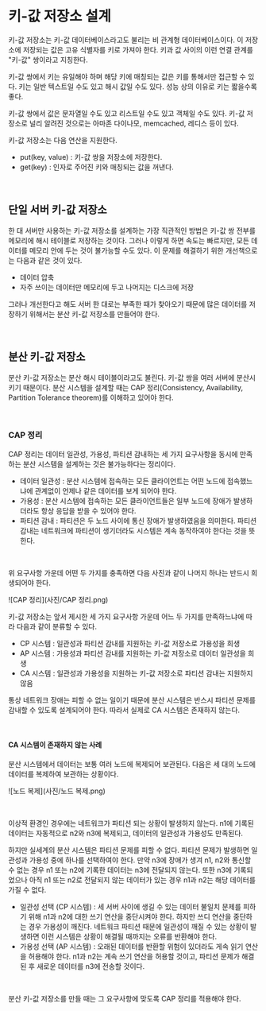 # 키-값 저장소 설계

키-값 저장소는 키-값 데이터베이스라고도 불리는 비 관계형 데이터베이스이다. 이 저장소에 저장되는 값은 고유 식별자를 키로 가져야 한다. 키과 값 사이의 이런 연결 관계를 "키-값" 쌍이라고 지칭한다.

키-값 쌍에서 키는 유일해야 하며 해당 키에 매칭되는 값은 키를 통해서만 접근할 수 있다. 키는 일반 텍스트일 수도 있고 해시 값일 수도 있다. 성능 상의 이유로 키는 짧을수록 좋다.

키-값 쌍에서 값은 문자열일 수도 있고 리스트일 수도 있고 객체일 수도 있다. 키-값 저장소로 널리 알려진 것으로는 아마존 다이나모, memcached, 레디스 등이 있다. 

키-값 저장소는 다음 연산을 지원한다.

- put(key, value) : 키-값 쌍을 저장소에 저장한다.
- get(key) : 인자로 주어진 키와 매칭되는 값을 꺼낸다.

<br>



## 단일 서버 키-값 저장소

한 대 서버만 사용하는 키-값 저장소를 설계하는 가장 직관적인 방법은 키-값 쌍 전부를 메모리에 해시 테이블로 저장하는 것이다. 그러나 이렇게 하면 속도는 빠르지만, 모든 데이터를 메모리 안에 두는 것이 불가능할 수도 있다. 이 문제를 해결하기 위한 개선책으로는 다음과 같은 것이 있다.

- 데이터 압축
- 자주 쓰이는 데이터만 메모리에 두고 나머지는 디스크에 저장

그러나 개선한다고 해도 서버 한 대로는 부족한 때가 찾아오기 때문에 많은 데이터를 저장하기 위해서는 분산 키-값 저장소를 만들어야 한다.

<br>



## 분산 키-값 저장소

분산 키-값 저장소는 분산 해시 테이블이라고도 불린다. 키-값 쌍을 여러 서버에 분산시키기 때문이다. 분산 시스템을 설계할 때는 CAP 정리(Consistency, Availability, Partition Tolerance theorem)를 이해하고 있어야 한다.

<br>



### CAP 정리

CAP 정리는 데이터 일관성, 가용성, 파티션 감내하는 세 가지 요구사항을 동시에 만족하는 분산 시스템을 설계하는 것은 불가능하다는 정리이다.

- 데이터 일관성 : 분산 시스템에 접속하는 모든 클라이언트는 어떤 노드에 접속했느냐에 관계없이 언제나 같은 데이터를 보게 되어야 한다.
- 가용성 : 분산 시스템에 접속하는 모든 클라이언트들은 일부 노드에 장애가 발생하더라도 항상 응답을 받을 수 있어야 한다.
- 파티션 감내 : 파티션은 두 노드 사이에 통신 장애가 발생하였음을 의미한다. 파티션 감내는 네트워크에 파티션이 생기더라도 시스템은 계속 동작하여야 한다는 것을 뜻한다.

<br>



위 요구사항 가운데 어떤 두 가지를 충족하면 다음 사진과 같이 나머지 하나는 반드시 희생되어야 한다.

![CAP 정리](사진/CAP 정리.png)

키-값 저장소는 앞서 제시한 세 가지 요구사항 가운데 어느 두 가지를 만족하느냐에 따라 다음과 같이 분류할 수 있다.

- CP 시스템 : 일관성과 파티션 감내를 지원하는 키-값 저장소로 가용성을 희생
- AP 시스템 : 가용성과 파티션 감내를 지원하는 키-값 저장소로 데이터 일관성을 희생
- CA 시스템 : 일관성과 가용성을 지원하는 키-값 저장소로 파티션 감내는 지원하지 않음

통상 네트워크 장애는 피할 수 없는 일이기 때문에 분산 시스템은 반스시 파티션 문제를 감내할 수 있도록 설계되어야 한다. 따라서 실제로 CA 시스템은 존재하지 않는다.

<br>



#### CA 시스템이 존재하지 않는 사례

분산 시스템에서 데이터는 보통 여러 노드에 복제되어 보관된다. 다음은 세 대의 노드에 데이터를 복제하여 보관하는 상황이다.

![노드 복제](사진/노드 복제.png)

<br>



이상적 환경인 경우에는 네트워크가 파티션 되는 상황이 발생하지 않는다. n1에 기록된 데이터는 자동적으로 n2와 n3에 복제되고, 데이터의 일관성과 가용성도 만족된다.

하지만 실세계의 분산 시스템은 파티션 문제를 피할 수 없다. 파티션 문제가 발생하면 일관성과 가용성 중에 하나를 선택하여야 한다. 만약 n3에 장애가 생겨 n1, n2와 통신할 수 없는 경우 n1 또는 n2에 기록한 데이터는 n3에 전달되지 않는다. 또한 n3에 기록되었으나 아직 n1 또는 n2로 전달되지 않는 데이터가 있는 경우 n1과 n2는 해당 데이터를 가질 수 없다.

- 일관성 선택 (CP 시스템) : 세 서버 사이에 생길 수 있는 데이터 불일치 문제를 피하기 위해 n1과 n2에 대한 쓰기 연산을 중단시켜야 한다. 하지만 쓰디 연산을 중단하는 경우 가용성이 깨진다. 네트워크 파티션 때문에 일관성이 깨질 수 있는 상황이 발생하면 이런 시스템은 상황이 해결될 때까지는 오류를 반환해야 한다.
- 가용성 선택 (AP 시스템) : 오래된 데이터를 반환할 위험이 있더라도 게속 읽기 연산을 허용해야 한다. n1과 n2는 계속 쓰기 연산을 허용할 것이고, 파티션 문제가 해결된 후 새로운 데이터를 n3에 전송할 것이다.

<br>



분산 키-값 저장소를 만들 때는 그 요구사항에 맞도록 CAP 정리를 적용해야 한다.

